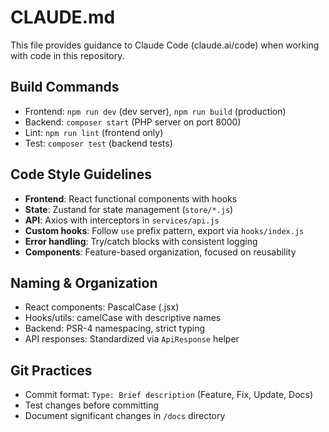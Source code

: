 # CLAUDE.md

This file provides guidance to Claude Code (claude.ai/code) when working with code in this repository.

## Build Commands
- Frontend: `npm run dev` (dev server), `npm run build` (production)
- Backend: `composer start` (PHP server on port 8000)
- Lint: `npm run lint` (frontend only)
- Test: `composer test` (backend tests)

## Code Style Guidelines
- **Frontend**: React functional components with hooks
- **State**: Zustand for state management (`store/*.js`)
- **API**: Axios with interceptors in `services/api.js`
- **Custom hooks**: Follow `use` prefix pattern, export via `hooks/index.js`
- **Error handling**: Try/catch blocks with consistent logging
- **Components**: Feature-based organization, focused on reusability

## Naming & Organization
- React components: PascalCase (.jsx)
- Hooks/utils: camelCase with descriptive names
- Backend: PSR-4 namespacing, strict typing
- API responses: Standardized via `ApiResponse` helper

## Git Practices
- Commit format: `Type: Brief description` (Feature, Fix, Update, Docs)
- Test changes before committing
- Document significant changes in `/docs` directory